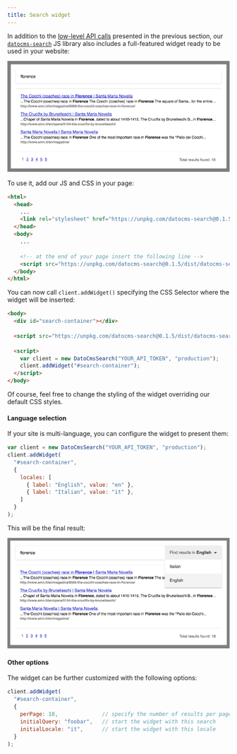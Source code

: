 ```yaml
---
title: Search widget
---
```


In addition to the [low-level API calls](/docs/search/integration) presented in the previous section, our [`datocms-search`](https://github.com/datocms/datocms-search) JS library also includes a full-featured widget ready to be used in your website:

![foo](../../images/search/base_widget.png)

To use it, add our JS and CSS in your page:

```html
<html>
  <head>
    ...
    <link rel="stylesheet" href="https://unpkg.com/datocms-search@0.1.5/styles/index.css" />
  </head>
  <body>
    ...

    <!-- at the end of your page insert the following line -->
    <script src="https://unpkg.com/datocms-search@0.1.5/dist/datocms-search.widget.js"></script>
  </body>
</html>
```

You can now call `client.addWidget()` specifying the CSS Selector where the widget will be inserted:

```html
<body>
  <div id="search-container"></div>

  <script src="https://unpkg.com/datocms-search@0.1.5/dist/datocms-search.widget.js"></script>

  <script>
    var client = new DatoCmsSearch("YOUR_API_TOKEN", "production");
    client.addWidget("#search-container");
  </script>
</body>
```

Of course, feel free to change the styling of the widget overriding our default CSS styles.

#### Language selection

If your site is multi-language, you can configure the widget to present them:

```js
var client = new DatoCmsSearch("YOUR_API_TOKEN", "production");
client.addWidget(
  "#search-container",
  {
    locales: [
      { label: "English", value: "en" },
      { label: "Italian", value: "it" },
    ]
  }
);
```

This will be the final result: 

![foo](../../images/search/locales_widget.png)

#### Other options

The widget can be further customized with the following options:

```js
client.addWidget(
  "#search-container",
  {
    perPage: 10,              // specify the number of results per page
    initialQuery: "foobar",   // start the widget with this search
    initialLocale: "it",      // start the widget with this locale 
  }
);
```
